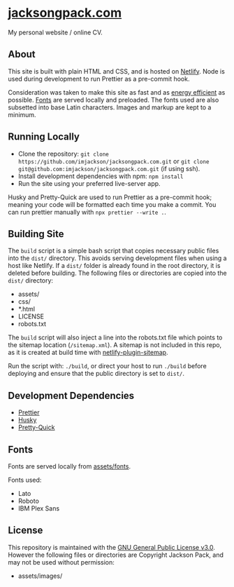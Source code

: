 # [jacksongpack.com](https://jacksongpack.com)

My personal website / online CV.

## About

This site is built with plain HTML and CSS, and is hosted on [Netlify](https://netlify.com). Node is used during development to run Prettier as a pre-commit hook.

Consideration was taken to make this site as fast and as [energy efficient](https://websitecarbon.com) as possible. [Fonts](#fonts) are served locally and preloaded. The fonts used are also subsetted into base Latin characters. Images and markup are kept to a minimum.

## Running Locally

-   Clone the repository: `git clone https://github.com/imjackson/jacksongpack.com.git` or `git clone git@github.com:imjackson/jacksongpack.com.git` (if using ssh).
-   Install development dependencies with npm: `npm install`
-   Run the site using your preferred live-server app.

Husky and Pretty-Quick are used to run Prettier as a pre-commit hook; meaning your code will be formatted each time you make a commit. You can run prettier manually with `npx prettier --write .`.

## Building Site

The `build` script is a simple bash script that copies necessary public files into the `dist/` directory. This avoids serving development files when using a host like Netlify. If a `dist/` folder is already found in the root directory, it is deleted before building. The following files or directories are copied into the `dist/` directory:

-   assets/
-   css/
-   \*.html
-   LICENSE
-   robots.txt

The `build` script will also inject a line into the robots.txt file which points to the sitemap location (`/sitemap.xml`). A sitemap is not included in this repo, as it is created at build time with [netlify-plugin-sitemap](https://github.com/netlify-labs/netlify-plugin-sitemap).

Run the script with: `./build`, or direct your host to run `./build` before deploying and ensure that the public directory is set to `dist/`.

## Development Dependencies

-   [Prettier](https://github.com/prettier/prettier)
-   [Husky](https://github.com/typicode/husky)
-   [Pretty-Quick](https://github.com/azz/pretty-quick)

## Fonts

Fonts are served locally from [assets/fonts](./assets/fonts/).

Fonts used:

-   Lato
-   Roboto
-   IBM Plex Sans

## License

This repository is maintained with the [GNU General Public License v3.0](./LICENSE). However the following files or directories are Copyright Jackson Pack, and may not be used without permission:

-   assets/images/
